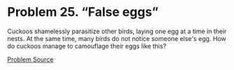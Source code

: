 # Problem 25. “False eggs”

Cuckoos shamelessly parasitize other birds, laying one egg at a time in their nests. At the same time, many birds do not notice someone else's egg. How do cuckoos manage to camouflage their eggs like this?

[Problem Source](https://www.trizland.ru/tasks/1252/)